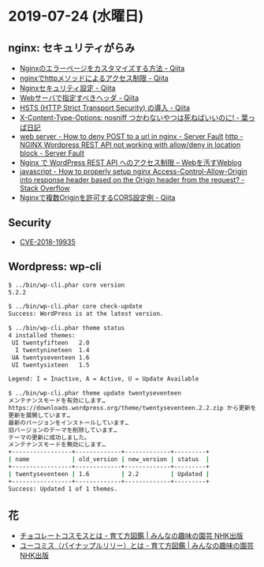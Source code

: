 # 2019-07-24 (水曜日)

## nginx: セキュリティがらみ

- [Nginxのエラーページをカスタマイズする方法 - Qiita](https://qiita.com/ryounagaoka/items/fd641e39a196b47db875)
- [nginxでhttpメソッドによるアクセス制限 - Qiita](https://qiita.com/sakajunquality/items/14124f9d954923b35e5d)
- [Nginxセキュリティ設定 - Qiita](https://qiita.com/hideji2/items/1421f9bff2a97a5e5794)
- [Webサーバで指定すべきヘッダ - Qiita](https://qiita.com/d6rkaiz/items/9f4ebad83b3437a0d2ea)
- [HSTS (HTTP Strict Transport Security) の導入 - Qiita](https://qiita.com/takoratta/items/fb6b3486257eb7b9f12e)
- [X-Content-Type-Options: nosniff つかわないやつは死ねばいいのに! - 葉っぱ日記](http://hasegawa.hatenablog.com/entry/20110106/p1)
- [web server - How to deny POST to a url in nginx - Server Fault](https://serverfault.com/questions/637908/how-to-deny-post-to-a-url-in-nginx)
[http - NGINX Wordpress REST API not working with allow/deny in location block - Server Fault](https://serverfault.com/questions/949528/nginx-wordpress-rest-api-not-working-with-allow-deny-in-location-block)
- [Nginx で WordPress REST API へのアクセス制限 – Webを汚すWeblog](https://blog.dshimizu.jp/article/390)
- [javascript - How to properly setup nginx Access-Control-Allow-Origin into response header based on the Origin header from the request? - Stack Overflow](https://stackoverflow.com/questions/14499320/how-to-properly-setup-nginx-access-control-allow-origin-into-response-header-bas)
- [Nginxで複数Originを許可するCORS設定例 - Qiita](https://qiita.com/rmanzoku/items/5b5ce141c709a9deeb33)

## Security

- [CVE-2018-19935](https://security-tracker.debian.org/tracker/CVE-2018-19935)

## Wordpress: wp-cli

~~~bash
$ ../bin/wp-cli.phar core version
5.2.2

$ ../bin/wp-cli.phar core check-update
Success: WordPress is at the latest version.
~~~

~~~bash
$ ../bin/wp-cli.phar theme status
4 installed themes:
 UI twentyfifteen   2.0
  I twentynineteen  1.4
 UA twentyseventeen 1.6
 UI twentysixteen   1.5

Legend: I = Inactive, A = Active, U = Update Available
~~~

~~~bash
$ ../bin/wp-cli.phar theme update twentyseventeen
メンテナンスモードを有効にします…
https://downloads.wordpress.org/theme/twentyseventeen.2.2.zip から更新をダウンロード中...
更新を展開しています…
最新のバージョンをインストールしています…
旧バージョンのテーマを削除しています…
テーマの更新に成功しました。
メンテナンスモードを無効にします…
+-----------------+-------------+-------------+---------+
| name            | old_version | new_version | status  |
+-----------------+-------------+-------------+---------+
| twentyseventeen | 1.6         | 2.2         | Updated |
+-----------------+-------------+-------------+---------+
Success: Updated 1 of 1 themes.
~~~

## 花

- [チョコレートコスモスとは - 育て方図鑑 | みんなの趣味の園芸 NHK出版](https://www.shuminoengei.jp/m-pc/a-page_p_detail/target_plant_code-149)
- [ユーコミス（パイナップルリリー）とは - 育て方図鑑 | みんなの趣味の園芸 NHK出版](https://www.shuminoengei.jp/m-pc/a-page_p_detail/target_plant_code-366)
